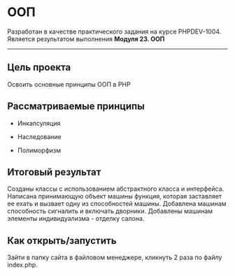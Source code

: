 # OOП

Разработан в качестве практичеcкого задания на курсе PHPDEV-1004. Является результатом выполнения **Модуля 23. ООП**

---

## Цель проекта

Освоить основные принципы ООП в PHP

## Рассматриваемые принципы

* Инкапсуляция

* Наследование

* Полиморфизм

## Итоговый результат

Созданы классы с использованием абстрактного класса и интерфейса. Написана принимающую объект машины функция, которая заставляет ее ехать и вызвает одну из способностей машины. Добавлена машинам способность сигналить и включать дворники. Добавлены машинам элементы индивидуализма - отделку салона.



## Как открыть/запустить

Зайти в папку сайта в файловом менеджере, кликнуть 2 раза по файлу index.php.